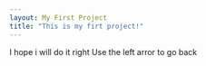 ```yaml
---
layout: My First Project
title: "This is my firt project!"
---
```

I hope i will do it right
Use the left arror to go back

